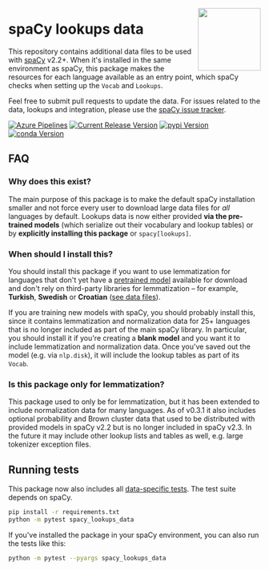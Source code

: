 <a href="https://explosion.ai"><img src="https://explosion.ai/assets/img/logo.svg" width="125" height="125" align="right" /></a>

# spaCy lookups data

This repository contains additional data files to be used with
[spaCy](https://spacy.io) v2.2+. When it's installed in the same environment as
spaCy, this package makes the resources for each language available as an entry
point, which spaCy checks when setting up the `Vocab` and `Lookups`.

Feel free to submit pull requests to update the data. For issues related to the
data, lookups and integration, please use the
[spaCy issue tracker](https://github.com/explosion/spaCy/issues).

[![Azure Pipelines](<https://img.shields.io/azure-devops/build/explosion-ai/public/13/master.svg?logo=azure-pipelines&style=flat-square&label=build+(3.x)>)](https://dev.azure.com/explosion-ai/public/_build?definitionId=12)
[![Current Release Version](https://img.shields.io/github/release/explosion/spacy-lookups-data.svg?include_prereleases&style=flat-square&logo=github)](https://github.com/explosion/spacy-lookups-data/releases)
[![pypi Version](https://img.shields.io/pypi/v/spacy-lookups-data.svg?style=flat-square&logo=pypi&logoColor=white)](https://pypi.org/project/spacy-lookups-data/)
[![conda Version](https://img.shields.io/conda/vn/conda-forge/spacy-lookups-data.svg?style=flat-square&logo=conda-forge&logoColor=white)](https://anaconda.org/conda-forge/spacy-lookups-data)

## FAQ

### Why does this exist?

The main purpose of this package is to make the default spaCy installation
smaller and not force every user to download large data files for _all_
languages by default. Lookups data is now either provided **via the pre-trained
models** (which serialize out their vocabulary and lookup tables) or by
**explicitly installing this package** or `spacy[lookups]`.

### When should I install this?

You should install this package if you want to use lemmatization for languages
that don't yet have a [pretrained model](https://spacy.io/models) available for
download and don't rely on third-party libraries for lemmatization – for
example, **Turkish**, **Swedish** or **Croatian**
([see data files](spacy_lookups_data/data)).

If you are training new models with spaCy, you should probably install this,
since it contains lemmatization and normalization data for 25+ languages that
is no longer included as part of the main spaCy library. In particular, you
should install it if you're creating a **blank model** and you want it to
include lemmatization and normalization data. Once you've saved out the model
(e.g. via `nlp.disk`), it will include the lookup tables as part of its
`Vocab`.

### Is this package only for lemmatization?

This package used to only be for lemmatization, but it has been extended to
include normalization data for many languages. As of v0.3.1 it also includes
optional probability and Brown cluster data that used to be distributed with
provided models in spaCy v2.2 but is no longer included in spaCy v2.3. In the
future it may include other lookup lists and tables as well, e.g. large
tokenizer exception files.

## Running tests

This package now also includes all
[data-specific tests](spacy_lookups_data/tests). The test suite depends on
spaCy.

```bash
pip install -r requirements.txt
python -m pytest spacy_lookups_data
```

If you've installed the package in your spaCy environment, you can also run the
tests like this:

```bash
python -m pytest --pyargs spacy_lookups_data
```
